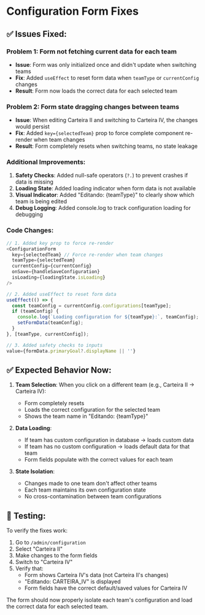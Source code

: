 # Configuration Form Fixes

## ✅ **Issues Fixed:**

### **Problem 1: Form not fetching current data for each team**
- **Issue**: Form was only initialized once and didn't update when switching teams
- **Fix**: Added `useEffect` to reset form data when `teamType` or `currentConfig` changes
- **Result**: Form now loads the correct data for each selected team

### **Problem 2: Form state dragging changes between teams**
- **Issue**: When editing Carteira II and switching to Carteira IV, the changes would persist
- **Fix**: Added `key={selectedTeam}` prop to force complete component re-render when team changes
- **Result**: Form completely resets when switching teams, no state leakage

### **Additional Improvements:**

1. **Safety Checks**: Added null-safe operators (`?.`) to prevent crashes if data is missing
2. **Loading State**: Added loading indicator when form data is not available
3. **Visual Indicator**: Added "Editando: {teamType}" to clearly show which team is being edited
4. **Debug Logging**: Added console.log to track configuration loading for debugging

### **Code Changes:**

```typescript
// 1. Added key prop to force re-render
<ConfigurationForm
  key={selectedTeam} // Force re-render when team changes
  teamType={selectedTeam}
  currentConfig={currentConfig}
  onSave={handleSaveConfiguration}
  isLoading={loadingState.isLoading}
/>

// 2. Added useEffect to reset form data
useEffect(() => {
  const teamConfig = currentConfig.configurations[teamType];
  if (teamConfig) {
    console.log(`Loading configuration for ${teamType}:`, teamConfig);
    setFormData(teamConfig);
  }
}, [teamType, currentConfig]);

// 3. Added safety checks to inputs
value={formData.primaryGoal?.displayName || ''}
```

## ✅ **Expected Behavior Now:**

1. **Team Selection**: When you click on a different team (e.g., Carteira II → Carteira IV):
   - Form completely resets
   - Loads the correct configuration for the selected team
   - Shows the team name in "Editando: {teamType}"

2. **Data Loading**: 
   - If team has custom configuration in database → loads custom data
   - If team has no custom configuration → loads default data for that team
   - Form fields populate with the correct values for each team

3. **State Isolation**: 
   - Changes made to one team don't affect other teams
   - Each team maintains its own configuration state
   - No cross-contamination between team configurations

## 🧪 **Testing:**

To verify the fixes work:

1. Go to `/admin/configuration`
2. Select "Carteira II"
3. Make changes to the form fields
4. Switch to "Carteira IV"
5. Verify that:
   - Form shows Carteira IV's data (not Carteira II's changes)
   - "Editando: CARTEIRA_IV" is displayed
   - Form fields have the correct default/saved values for Carteira IV

The form should now properly isolate each team's configuration and load the correct data for each selected team.